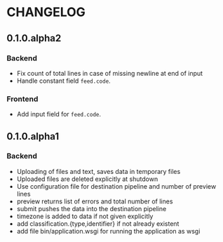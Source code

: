 CHANGELOG
=========

0.1.0.alpha2
------------

### Backend
- Fix count of total lines in case of missing newline at end of input
- Handle constant field `feed.code`.

### Frontend
- Add input field for `feed.code`.

0.1.0.alpha1
------------

### Backend
- Uploading of files and text, saves data in temporary files
- Uploaded files are deleted explicitly at shutdown
- Use configuration file for destination pipeline and number of preview lines
- preview returns list of errors and total number of lines
- submit pushes the data into the destination pipeline
- timezone is added to data if not given explicitly
- add classification.{type,identifier} if not already existent
- add file bin/application.wsgi for running the application as wsgi
